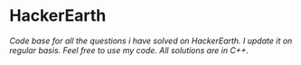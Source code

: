 # HackerEarth
*Code base for all the questions i have solved on HackerEarth. I update it on regular basis. Feel free to use my code. All solutions are in C++.*